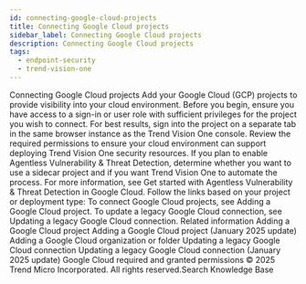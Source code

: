 ```yaml
---
id: connecting-google-cloud-projects
title: Connecting Google Cloud projects
sidebar_label: Connecting Google Cloud projects
description: Connecting Google Cloud projects
tags:
  - endpoint-security
  - trend-vision-one
---
```


 Connecting Google Cloud projects Add your Google Cloud (GCP) projects to provide visibility into your cloud environment. Before you begin, ensure you have access to a sign-in or user role with sufficient privileges for the project you wish to connect. For best results, sign into the project on a separate tab in the same browser instance as the Trend Vision One console. Review the required permissions to ensure your cloud environment can support deploying Trend Vision One security resources. If you plan to enable Agentless Vulnerability & Threat Detection, determine whether you want to use a sidecar project and if you want Trend Vision One to automate the process. For more information, see Get started with Agentless Vulnerability & Threat Detection in Google Cloud. Follow the links based on your project or deployment type: To connect Google Cloud projects, see Adding a Google Cloud project. To update a legacy Google Cloud connection, see Updating a legacy Google Cloud connection. Related information Adding a Google Cloud project Adding a Google Cloud project (January 2025 update) Adding a Google Cloud organization or folder Updating a legacy Google Cloud connection Updating a legacy Google Cloud connection (January 2025 update) Google Cloud required and granted permissions © 2025 Trend Micro Incorporated. All rights reserved.Search Knowledge Base